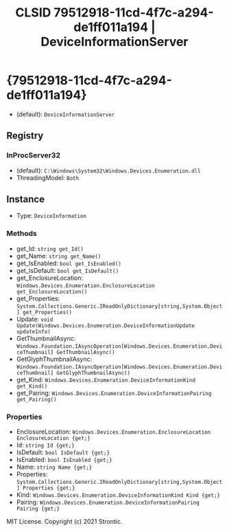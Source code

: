 ﻿---
title: "CLSID 79512918-11cd-4f7c-a294-de1ff011a194 | DeviceInformationServer"
excerpt: What is COM-Object CLSID 79512918-11cd-4f7c-a294-de1ff011a194?
---

# {79512918-11cd-4f7c-a294-de1ff011a194}

* (default): `DeviceInformationServer`

## Registry


### InProcServer32

* (default): `C:\Windows\System32\Windows.Devices.Enumeration.dll`
* ThreadingModel: `Both`

## Instance

* Type: `DeviceInformation`

### Methods

* get_Id: `string get_Id()`
* get_Name: `string get_Name()`
* get_IsEnabled: `bool get_IsEnabled()`
* get_IsDefault: `bool get_IsDefault()`
* get_EnclosureLocation: `Windows.Devices.Enumeration.EnclosureLocation get_EnclosureLocation()`
* get_Properties: `System.Collections.Generic.IReadOnlyDictionary[string,System.Object] get_Properties()`
* Update: `void Update(Windows.Devices.Enumeration.DeviceInformationUpdate updateInfo)`
* GetThumbnailAsync: `Windows.Foundation.IAsyncOperation[Windows.Devices.Enumeration.DeviceThumbnail] GetThumbnailAsync()`
* GetGlyphThumbnailAsync: `Windows.Foundation.IAsyncOperation[Windows.Devices.Enumeration.DeviceThumbnail] GetGlyphThumbnailAsync()`
* get_Kind: `Windows.Devices.Enumeration.DeviceInformationKind get_Kind()`
* get_Pairing: `Windows.Devices.Enumeration.DeviceInformationPairing get_Pairing()`

### Properties

* EnclosureLocation: `Windows.Devices.Enumeration.EnclosureLocation EnclosureLocation {get;}`
* Id: `string Id {get;}`
* IsDefault: `bool IsDefault {get;}`
* IsEnabled: `bool IsEnabled {get;}`
* Name: `string Name {get;}`
* Properties: `System.Collections.Generic.IReadOnlyDictionary[string,System.Object] Properties {get;}`
* Kind: `Windows.Devices.Enumeration.DeviceInformationKind Kind {get;}`
* Pairing: `Windows.Devices.Enumeration.DeviceInformationPairing Pairing {get;}`

MIT License. Copyright (c) 2021 Strontic.


